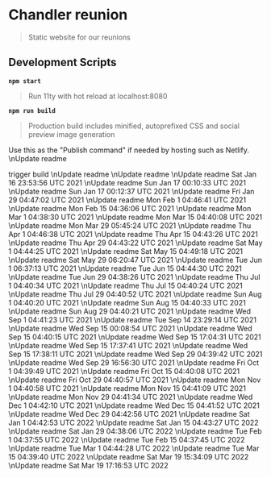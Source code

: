 # Chandler reunion

> Static website for our reunions

## Development Scripts

**`npm start`**

> Run 11ty with hot reload at localhost:8080

**`npm run build`**

> Production build includes minified, autoprefixed CSS and social preview image generation

Use this as the "Publish command" if needed by hosting such as Netlify.
\nUpdate readme

trigger build
\nUpdate readme
\nUpdate readme
\nUpdate readme Sat Jan 16 23:53:56 UTC 2021
\nUpdate readme Sun Jan 17 00:10:33 UTC 2021
\nUpdate readme Sun Jan 17 00:12:37 UTC 2021
\nUpdate readme Fri Jan 29 04:47:02 UTC 2021
\nUpdate readme Mon Feb  1 04:46:41 UTC 2021
\nUpdate readme Mon Feb 15 04:36:06 UTC 2021
\nUpdate readme Mon Mar  1 04:38:30 UTC 2021
\nUpdate readme Mon Mar 15 04:40:08 UTC 2021
\nUpdate readme Mon Mar 29 05:45:24 UTC 2021
\nUpdate readme Thu Apr  1 04:46:38 UTC 2021
\nUpdate readme Thu Apr 15 04:43:26 UTC 2021
\nUpdate readme Thu Apr 29 04:43:22 UTC 2021
\nUpdate readme Sat May  1 04:44:25 UTC 2021
\nUpdate readme Sat May 15 04:49:18 UTC 2021
\nUpdate readme Sat May 29 06:20:47 UTC 2021
\nUpdate readme Tue Jun  1 06:37:13 UTC 2021
\nUpdate readme Tue Jun 15 04:44:30 UTC 2021
\nUpdate readme Tue Jun 29 04:38:26 UTC 2021
\nUpdate readme Thu Jul  1 04:40:34 UTC 2021
\nUpdate readme Thu Jul 15 04:40:24 UTC 2021
\nUpdate readme Thu Jul 29 04:40:52 UTC 2021
\nUpdate readme Sun Aug  1 04:40:20 UTC 2021
\nUpdate readme Sun Aug 15 04:40:33 UTC 2021
\nUpdate readme Sun Aug 29 04:40:21 UTC 2021
\nUpdate readme Wed Sep  1 04:41:23 UTC 2021
\nUpdate readme Tue Sep 14 23:29:14 UTC 2021
\nUpdate readme Wed Sep 15 00:08:54 UTC 2021
\nUpdate readme Wed Sep 15 04:40:15 UTC 2021
\nUpdate readme Wed Sep 15 17:04:31 UTC 2021
\nUpdate readme Wed Sep 15 17:37:41 UTC 2021
\nUpdate readme Wed Sep 15 17:38:11 UTC 2021
\nUpdate readme Wed Sep 29 04:39:42 UTC 2021
\nUpdate readme Wed Sep 29 16:56:30 UTC 2021
\nUpdate readme Fri Oct  1 04:39:49 UTC 2021
\nUpdate readme Fri Oct 15 04:40:08 UTC 2021
\nUpdate readme Fri Oct 29 04:40:57 UTC 2021
\nUpdate readme Mon Nov  1 04:40:58 UTC 2021
\nUpdate readme Mon Nov 15 04:41:09 UTC 2021
\nUpdate readme Mon Nov 29 04:41:34 UTC 2021
\nUpdate readme Wed Dec  1 04:42:10 UTC 2021
\nUpdate readme Wed Dec 15 04:41:52 UTC 2021
\nUpdate readme Wed Dec 29 04:42:56 UTC 2021
\nUpdate readme Sat Jan  1 04:42:53 UTC 2022
\nUpdate readme Sat Jan 15 04:43:27 UTC 2022
\nUpdate readme Sat Jan 29 04:38:06 UTC 2022
\nUpdate readme Tue Feb  1 04:37:55 UTC 2022
\nUpdate readme Tue Feb 15 04:37:45 UTC 2022
\nUpdate readme Tue Mar  1 04:44:28 UTC 2022
\nUpdate readme Tue Mar 15 04:39:40 UTC 2022
\nUpdate readme Sat Mar 19 15:34:09 UTC 2022
\nUpdate readme Sat Mar 19 17:16:53 UTC 2022
